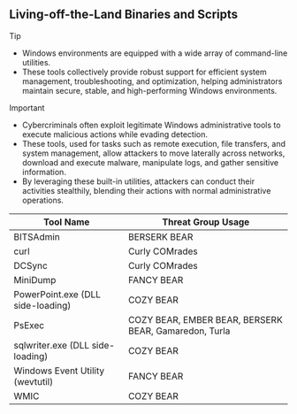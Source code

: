 ## Living-off-the-Land Binaries and Scripts

> [!TIP]
> - Windows environments are equipped with a wide array of command-line utilities.
> - These tools collectively provide robust support for efficient system management, troubleshooting, and optimization, helping administrators maintain secure, stable, and high-performing Windows environments. 

> [!IMPORTANT]
> - Cybercriminals often exploit legitimate Windows administrative tools to execute malicious actions while evading detection.
> - These tools, used for tasks such as remote execution, file transfers, and system management, allow attackers to move laterally across networks, download and execute malware, manipulate logs, and gather sensitive information.
> - By leveraging these built-in utilities, attackers can conduct their activities stealthily, blending their actions with normal administrative operations.

| Tool Name | Threat Group Usage |
|---|---|
| BITSAdmin | BERSERK BEAR | 
| curl | Curly COMrades |
| DCSync | Curly COMrades |
| MiniDump | FANCY BEAR |
| PowerPoint.exe (DLL side-loading) | COZY BEAR |
| PsExec | COZY BEAR, EMBER BEAR, BERSERK BEAR, Gamaredon, Turla |
| sqlwriter.exe (DLL side-loading) | COZY BEAR |
| Windows Event Utility (wevtutil) | FANCY BEAR |
| WMIC | COZY BEAR |
